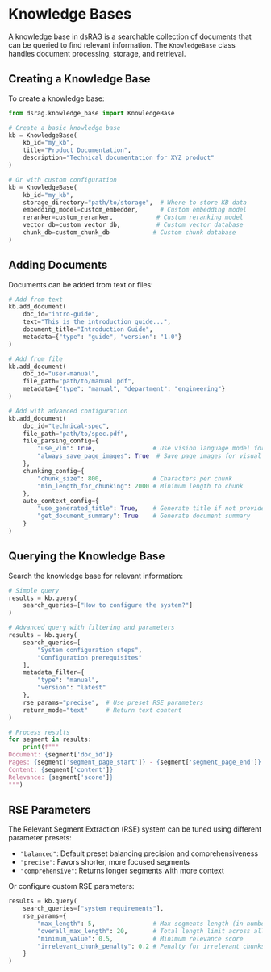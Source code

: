 # Knowledge Bases

A knowledge base in dsRAG is a searchable collection of documents that can be queried to find relevant information. The `KnowledgeBase` class handles document processing, storage, and retrieval.

## Creating a Knowledge Base

To create a knowledge base:

```python
from dsrag.knowledge_base import KnowledgeBase

# Create a basic knowledge base
kb = KnowledgeBase(
    kb_id="my_kb",
    title="Product Documentation",
    description="Technical documentation for XYZ product"
)

# Or with custom configuration
kb = KnowledgeBase(
    kb_id="my_kb",
    storage_directory="path/to/storage",  # Where to store KB data
    embedding_model=custom_embedder,      # Custom embedding model
    reranker=custom_reranker,            # Custom reranking model
    vector_db=custom_vector_db,          # Custom vector database
    chunk_db=custom_chunk_db            # Custom chunk database
)
```

## Adding Documents

Documents can be added from text or files:

```python
# Add from text
kb.add_document(
    doc_id="intro-guide",
    text="This is the introduction guide...",
    document_title="Introduction Guide",
    metadata={"type": "guide", "version": "1.0"}
)

# Add from file
kb.add_document(
    doc_id="user-manual",
    file_path="path/to/manual.pdf",
    metadata={"type": "manual", "department": "engineering"}
)

# Add with advanced configuration
kb.add_document(
    doc_id="technical-spec",
    file_path="path/to/spec.pdf",
    file_parsing_config={
        "use_vlm": True,                # Use vision language model for PDFs
        "always_save_page_images": True  # Save page images for visual content
    },
    chunking_config={
        "chunk_size": 800,              # Characters per chunk
        "min_length_for_chunking": 2000 # Minimum length to chunk
    },
    auto_context_config={
        "use_generated_title": True,    # Generate title if not provided
        "get_document_summary": True    # Generate document summary
    }
)
```

## Querying the Knowledge Base

Search the knowledge base for relevant information:

```python
# Simple query
results = kb.query(
    search_queries=["How to configure the system?"]
)

# Advanced query with filtering and parameters
results = kb.query(
    search_queries=[
        "System configuration steps",
        "Configuration prerequisites"
    ],
    metadata_filter={
        "type": "manual",
        "version": "latest"
    },
    rse_params="precise",  # Use preset RSE parameters
    return_mode="text"     # Return text content
)

# Process results
for segment in results:
    print(f"""
Document: {segment['doc_id']}
Pages: {segment['segment_page_start']} - {segment['segment_page_end']}
Content: {segment['content']}
Relevance: {segment['score']}
""")
```

## RSE Parameters

The Relevant Segment Extraction (RSE) system can be tuned using different parameter presets:
- `"balanced"`: Default preset balancing precision and comprehensiveness
- `"precise"`: Favors shorter, more focused segments
- `"comprehensive"`: Returns longer segments with more context

Or configure custom RSE parameters:
```python
results = kb.query(
    search_queries=["system requirements"],
    rse_params={
        "max_length": 5,                # Max segments length (in number of chunks)
        "overall_max_length": 20,       # Total length limit across all segments (in number of chunks)
        "minimum_value": 0.5,           # Minimum relevance score
        "irrelevant_chunk_penalty": 0.2 # Penalty for irrelevant chunks in a segment - higher penalty leads to shorter segments
    }
)
```